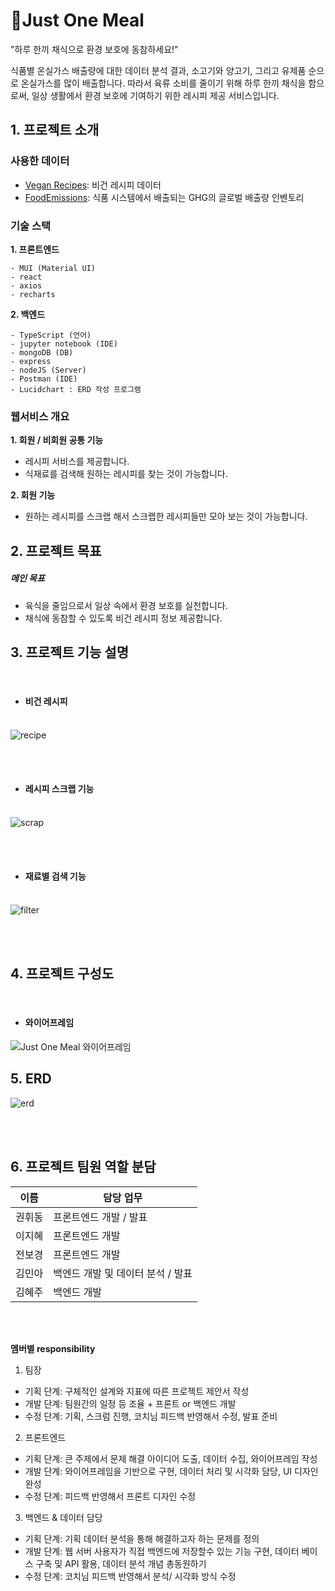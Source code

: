 # 🌱Just One Meal
"하루 한끼 채식으로 환경 보호에 동참하세요!"

식품별 온실가스 배출량에 대한 데이터 분석 결과,
소고기와 양고기, 그리고 유제품 순으로 온실가스를 많이 배출합니다.
따라서 육류 소비를 줄이기 위해 하루 한끼 채식을 함으로써,
일상 생활에서 환경 보호에 기여하기 위한 레시피 제공 서비스입니다.


## 1. 프로젝트 소개

### 사용한 데이터
  - [Vegan Recipes](https://www.kaggle.com/datasets/rodrigoazs/vegan-recipes): 비건 레시피 데이터  
  - [FoodEmissions]([https://www.kaggle.com/datasets/amandaroseknudsen/edgarfoodemissions](https://www.kaggle.com/datasets/amandaroseknudsen/foodproductemissions)): 식품 시스템에서 배출되는 GHG의 글로벌 배출량 인벤토리
  

### 기술 스택

**1. 프론트엔드**

    - MUI (Material UI)
    - react
    - axios
    - recharts

**2. 백엔드**

    - TypeScript (언어)
    - jupyter notebook (IDE)
    - mongoDB (DB)
    - express 
    - nodeJS (Server)
    - Postman (IDE)
    - Lucidchart : ERD 작성 프로그램

### 웹서비스 개요

**1. 회원 / 비회원 공통 기능**

* 레시피 서비스를 제공합니다.
* 식재료를 검색해 원하는 레시피를 찾는 것이 가능합니다.

**2. 회원 기능**

* 원하는 레시피를 스크랩 해서 스크랩한 레시피들만 모아 보는 것이 가능합니다. 


## 2. 프로젝트 목표

#####  메인 목표

* 육식을 줄임으로서 일상 속에서 환경 보호를 실천합니다.
* 채식에 동참할 수 있도록 비건 레시피 정보 제공합니다.


## 3. 프로젝트 기능 설명

<br>
 
  - #### 비건 레시피 <br><br>

  
  ![recipe](https://kdt-gitlab.elice.io/ai_track/class05/data_project/team11/uploads/329cb24174c5a655574defaa55503dd0/recipe.JPG)

<br><br>

  - #### 레시피 스크랩 기능 <br><br>

 ![scrap](https://kdt-gitlab.elice.io/ai_track/class05/data_project/team11/uploads/4ac1ced997b689115993c4d8957a6aea/scrap.JPG)

<br><br>

  - #### 재료별 검색 기능 <br><br>

  ![filter](https://kdt-gitlab.elice.io/ai_track/class05/data_project/team11/uploads/236e4502ab5a6e4093d06f6c6ca80c76/filter.JPG)

<br>
<br>

## 4. 프로젝트 구성도

<br>

- ####  와이어프레임

![Just One Meal 와이어프레임](https://kdt-gitlab.elice.io/ai_track/class05/data_project/team11/uploads/8f2216ad12358af6c7b5df064d8e457a/%EC%99%80%EC%9D%B4%EC%96%B4%ED%94%84%EB%A0%88%EC%9E%84.JPG)


## 5. ERD
![erd](https://kdt-gitlab.elice.io/ai_track/class05/data_project/team11/uploads/e9c46086e14c3299349a5f6e10f32a60/11%ED%8C%80_erd.JPG)

<br>
<br>

## 6. 프로젝트 팀원 역할 분담

| 이름   | 담당 업무                        |
| ------ | ------------------------------- |
| 권휘동 | 프론트엔드 개발 / 발표           |
| 이지혜 | 프론트엔드 개발                  |
| 전보경 | 프론트엔드 개발                      |
| 김민아 | 백엔드 개발 및 데이터 분석 / 발표 |
| 김혜주 | 백엔드 개발 |

<br>
<br>

**멤버별 responsibility**

1. 팀장 

- 기획 단계: 구체적인 설계와 지표에 따른 프로젝트 제안서 작성
- 개발 단계: 팀원간의 일정 등 조율 + 프론트 or 백엔드 개발
- 수정 단계: 기획, 스크럼 진행, 코치님 피드백 반영해서 수정, 발표 준비

2. 프론트엔드 

- 기획 단계: 큰 주제에서 문제 해결 아이디어 도출, 데이터 수집, 와이어프레임 작성
- 개발 단계: 와이어프레임을 기반으로 구현, 데이터 처리 및 시각화 담당, UI 디자인 완성
- 수정 단계: 피드백 반영해서 프론트 디자인 수정

 3. 백엔드 & 데이터 담당  

- 기획 단계: 기획 데이터 분석을 통해 해결하고자 하는 문제를 정의
- 개발 단계: 웹 서버 사용자가 직접 백엔드에 저장할수 있는 기능 구현, 데이터 베이스 구축 및 API 활용, 데이터 분석 개념 총동원하기
- 수정 단계: 코치님 피드백 반영해서 분석/ 시각화 방식 수정

